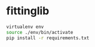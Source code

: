# fittinglib

``` bash
virtualenv env
source ./env/bin/activate
pip install -r requirements.txt
```
